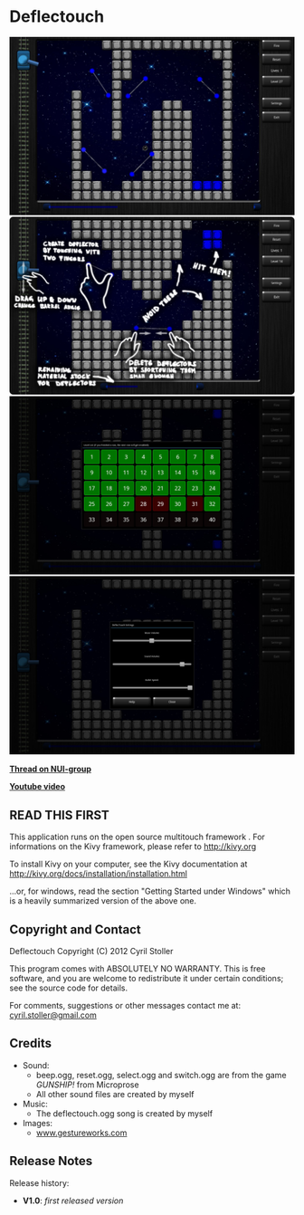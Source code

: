 Deflectouch
==============

![game play](screenshots/gameplay.jpg)
![help screen](graphics/help_screen.png)
![levels](screenshots/levels.jpg)
![settings](screenshots/settings.jpg)

**[Thread on NUI-group](http://nuigroup.com/forums/viewthread/13600/)**

**[Youtube video](http://www.youtube.com/watch?v=1Qa98oSPgi0)**

READ THIS FIRST
---------------

This application runs on the open source multitouch framework <Kivy>.
For informations on the Kivy framework, please refer to http://kivy.org

To install Kivy on your computer, see the Kivy documentation at
http://kivy.org/docs/installation/installation.html

...or, for windows, read the section "Getting Started under Windows" which is a
heavily summarized version of the above one.


Copyright and Contact
---------------------

Deflectouch Copyright (C) 2012 Cyril Stoller

This program comes with ABSOLUTELY NO WARRANTY. This is free software,
and you are welcome to redistribute it under certain conditions;
see the source code for details.

For comments, suggestions or other messages contact me at:
cyril.stoller@gmail.com


Credits
-------

* Sound:
  * beep.ogg, reset.ogg, select.ogg and switch.ogg are from the game *GUNSHIP!* from Microprose
  * All other sound files are created by myself
* Music:
  * The deflectouch.ogg song is created by myself
* Images:
  * www.gestureworks.com


Release Notes
-------------

Release history:

* **V1.0**: *first released version*

